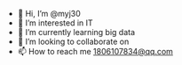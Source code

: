 - 👋 Hi, I’m @myj30
- 👀 I’m interested in IT
- 🌱 I’m currently learning big data
- 💞️ I’m looking to collaborate on 
- 📫 How to reach me 1806107834@qq.com

<!---
myj30/myj30 is a ✨ special ✨ repository because its `README.md` (this file) appears on your GitHub profile.
You can click the Preview link to take a look at your changes.
--->
